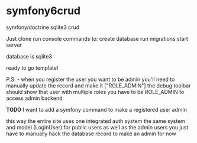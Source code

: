 # symfony6crud
symfony/doctrine sqlite3 crud

Just clone
run console commands to:
create database
run migrations
start server

database is sqlite3


ready to go template!

P.S. - when you register the user you want to be admin
you'll need to manually update the record and make it ["ROLE_ADMIN"]
the debug toolbar should show that user with multiple roles
you have to be ROLE_ADMIN to access admin backend

__TODO__
I want to add a symfony command to make a registered user admin

this way the entire site uses one integrated auth system
the same system and model (LoginUser) for public users as well as the admin users
you just have to manually hack the database record to make an admin for now
